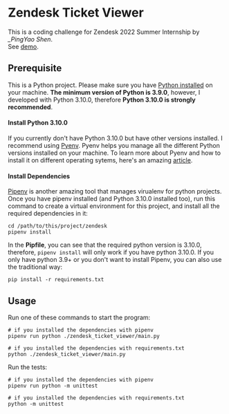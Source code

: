 # Zendesk Ticket Viewer

This is a coding challenge for Zendesk 2022 Summer Internship by _\_PingYao Shen_.  
See [demo](https://terminalizer.com/view/160a8e4f5403).

## Prerequisite

This is a Python project. Please make sure you have [Python installed](https://www.python.org/downloads/) on your machine. **The minimum version of Python is 3.9.0**, however, I developed with Python 3.10.0, therefore **Python 3.10.0 is strongly recommended**.

#### Install Python 3.10.0

If you currently don't have Python 3.10.0 but have other versions installed. I recommend using [Pyenv](https://github.com/pyenv/pyenv#installation). Pyenv helps you manage all the different Python versions installed on your machine. To learn more about Pyenv and how to install it on different operating sytems, here's an amazing [article](https://realpython.com/intro-to-pyenv/).

#### Install Dependencies

[Pipenv](https://github.com/pypa/pipenv) is another amazing tool that manages virualenv for python projects. Once you have pipenv installed (and Python 3.10.0 installed too), run this command to create a virtual environment for this project, and install all the required dependencies in it:

```shell
cd /path/to/this/project/zendesk
pipenv install
```

In the **Pipfile**, you can see that the required python version is 3.10.0, therefore, `pipenv install` will only work if you have python 3.10.0. If you only have python 3.9+ or you don't want to install Pipenv, you can also use the traditional way:

```shell
pip install -r requirements.txt
```

## Usage

Run one of these commands to start the program:

```shell
# if you installed the dependencies with pipenv
pipenv run python ./zendesk_ticket_viewer/main.py

# if you installed the dependencies with requirements.txt
python ./zendesk_ticket_viewer/main.py
```

Run the tests:

```shell
# if you installed the dependencies with pipenv
pipenv run python -m unittest

# if you installed the dependencies with requirements.txt
python -m unittest
```
